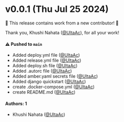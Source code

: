 # v0.0.1 (Thu Jul 25 2024)

:tada: This release contains work from a new contributor! :tada:

Thank you, Khushi Nahata ([@UltaAc](https://github.com/UltaAc)), for all your work!

#### ⚠️ Pushed to `main`

- Added deploy.yml file ([@UltaAc](https://github.com/UltaAc))
- Added release.yml file ([@UltaAc](https://github.com/UltaAc))
- Added deploy.sh file ([@UltaAc](https://github.com/UltaAc))
- Added .autorc file ([@UltaAc](https://github.com/UltaAc))
- Added amber.yaml secrets file ([@UltaAc](https://github.com/UltaAc))
- Added django quickstart ([@UltaAc](https://github.com/UltaAc))
- create .docker-compose.yml ([@UltaAc](https://github.com/UltaAc))
- create README.md ([@UltaAc](https://github.com/UltaAc))

#### Authors: 1

- Khushi Nahata ([@UltaAc](https://github.com/UltaAc))
